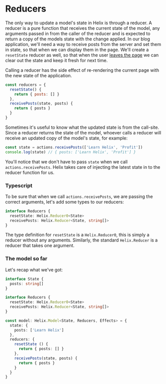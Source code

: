 # Reducers

The only way to update a model's state in Helix is through a reducer. A reducer is a pure function that receives the current state of the model, any arguments passed in from the caller of the reducer and is expected to return a copy of the models state with the change applied. In our blog application, we'll need a way to receive posts from the server and set them in state, so that when we can display them in the page. We'll create a `resetState` reducer as well, so that when the user [leaves the page](../Views/Lifecycle-Hooks.md) we can clear out the state and keep it fresh for next time.

Calling a reducer has the side effect of re-rendering the current page with the new state of the application.

```javascript
const reducers = {
  resetState() {
    return { posts: [] }
  },
  receivePosts(state, posts) {
    return { posts }
  }
}
```

Sometimes it's useful to know what the updated state is from the call-site. Since a reducer returns the state of the model, whoever calls a reducer will receive an updated copy of the model's state, for example:

```javascript
const state = actions.receivePosts(['Learn Helix', 'Profit'])
console.log(state) // { posts: ['Learn Helix', 'Profit'] }
```

You'll notice that we don't have to pass `state` when we call `actions.receivePosts`. Helix takes care of injecting the latest state in to the reducer function for us.

### Typescript

To be sure that when we call `actions.receivePosts`, we are passing the correct arguments, let's add some types to our reducers:

```typescript
interface Reducers {
  resetState: Helix.Reducer0<State>
  receivePosts: Helix.Reducer<State, string[]>
}
```

The type definition for `resetState` is a `Helix.Reducer0`, this is simply a reducer without any arguments. Similarly, the standard `Helix.Reducer` is a reducer that takes one argument.

### The model so far

Let's recap what we've got:

```typescript
interface State {
  posts: string[]
}

interface Reducers {
  resetState: Helix.Reducer0<State>
  receivePosts: Helix.Reducer<State, string[]>
}

const model: Helix.Model<State, Reducers, Effects> = {
  state: {
    posts: ['Learn Helix']
  },
  reducers: {
    resetState () {
      return { posts: [] }
    },
    receivePosts(state, posts) {
      return { posts }
    }
  }
}
```
